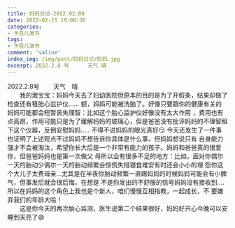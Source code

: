 ```yaml
---
title: 妈妈日记-2022.02.08
date: 2022-02-15 19:08:36
categories:
- 予吾儿澂书
tags:
- 予吾儿澂书
comment: 'valine'
index_img: /img/post/妈妈日记/妈妈.jpg
excerpt: 2022.2.8 号      天气 晴
---
```

<div class="markdown-body">
2022.2.8号 &emsp;&emsp;天气&emsp;晴<br>
&emsp;&emsp;我的澂宝宝：妈妈今天去了妇幼医院但原本的目的是为了开假条，结果却做了检查还有租胎心监护仪……
额，妈妈可能被洗脑了。好像只要跟你的健康有关的妈妈可能都会短暂丧失理智：比如这个胎心监护仪好像没有太大作用
，费用也有点高昂，作用可能只是为了缓解妈妈的玻璃心，但是爸爸没有批评妈妈的不理智租下这个仪器，反倒安慰妈妈…..
不得不说妈妈的眼光真好😏 今天还发生了一件事也证明了上述观点不过妈妈不想告诉你具体是什么事，但妈妈想说只有
自身能力强才不会被淘汰，希望你长大后是一个非常有能力的孩子。妈妈和爸爸真的很爱你，但爸爸妈妈也是第一次做父
母所以会有很多不足的地方：比如，面对你偶尔一天的胎动少偶尔一天的胎动频繁会惊慌失措寝食难安有时还会小小的埋
怨你这个大儿子太费母亲…尤其是在半夜你胎动频繁一直踢妈妈的时候妈妈可能会有小脾气，但事发后就会很后悔，在想是
不是你发出的不舒服的信号妈妈没有接收到….所以在妈妈的这个角色上我也是个新人，咱们慢慢互相指教，一起成长，不
要嫌弃我们的年龄大哈！<br>
&emsp;&emsp;这是你今天的两次胎心监测，医生说第二个结果很好，妈妈好开心今晚可以安睡到天亮了😄
</div>
